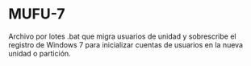 MUFU-7
======

Archivo por lotes .bat que migra usuarios de unidad y sobrescribe el registro de Windows 7 para inicializar cuentas de usuarios en la nueva unidad o partición.
